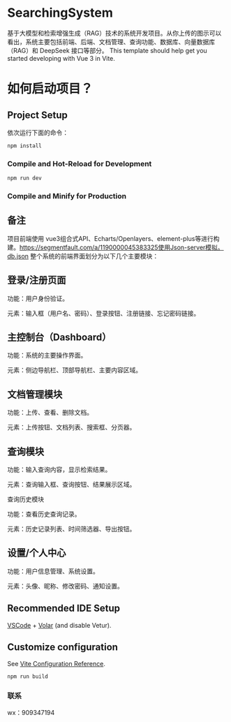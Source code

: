 # SearchingSystem

基于大模型和检索增强生成（RAG）技术的系统开发项目。从你上传的图示可以看出，系统主要包括前端、后端、文档管理、查询功能、数据库、向量数据库（RAG）和 DeepSeek 接口等部分。
This template should help get you started developing with Vue 3 in Vite.
# 如何启动项目？
## Project Setup
依次运行下面的命令：
```sh
npm install
```

### Compile and Hot-Reload for Development

```sh
npm run dev
```

### Compile and Minify for Production
## 备注

项目前端使用 vue3组合式API、Echarts/Openlayers、element-plus等进行构建。https://segmentfault.com/a/1190000045383325使用Json-server模拟。db.json
整个系统的前端界面划分为以下几个主要模块：

## 登录/注册页面

功能：用户身份验证。

元素：输入框（用户名、密码）、登录按钮、注册链接、忘记密码链接。

## 主控制台（Dashboard）

功能：系统的主要操作界面。

元素：侧边导航栏、顶部导航栏、主要内容区域。

## 文档管理模块

功能：上传、查看、删除文档。

元素：上传按钮、文档列表、搜索框、分页器。

## 查询模块

功能：输入查询内容，显示检索结果。

元素：查询输入框、查询按钮、结果展示区域。

查询历史模块

功能：查看历史查询记录。

元素：历史记录列表、时间筛选器、导出按钮。

## 设置/个人中心

功能：用户信息管理、系统设置。

元素：头像、昵称、修改密码、通知设置。

## Recommended IDE Setup

[VSCode](https://code.visualstudio.com/) + [Volar](https://marketplace.visualstudio.com/items?itemName=Vue.volar) (and disable Vetur).

## Customize configuration

See [Vite Configuration Reference](https://vite.dev/config/).


```sh
npm run build
```
### 联系
wx：909347194
